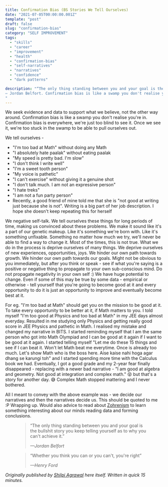 ```yaml
---
title: Confirmation Bias (BS Stories We Tell Ourselves)
date: "2021-07-05T00:00:00.001Z"
template: "post"
draft: false
slug: "confirmation-bias"
category: "SELF IMPROVEMENT"
tags:
  - "skills"
  - "career"
  - "improvement"
  - "health"
  - "confirmation-bias"
  - "self-narratives"
  - "narratives"
  - "confidence"
  - "dark patterns"

description: "“The only thing standing between you and your goal is the bullshit story you keep telling yourself as to why you can't achieve it.”
― Jordan Belfort. Confirmation bias is like a swamp you don't realise you're in. Confirmation bias is everywhere, we're just too blind to see it. Once we see it, we're too stuck in the swamp to be able to pull ourselves out. 
"
---
```


We seek evidence and data to support what we believe, not the other way around. Confirmation bias is like a swamp you don't realise you're in. Confirmation bias is everywhere, we're just too blind to see it. Once we see it, we're too stuck in the swamp to be able to pull ourselves out. 

We tell ourselves - 
- "I'm too bad at Math" without doing any Math
- "I absolutely hate paalak" without eating paalak
- "My speed is pretty bad. I'm slow"
- "I don't think I write well"
- "I'm a sweet tooth person"
- "My voice is pathetic" 
- "I can't exercise" without giving it a genuine shot
- "I don't talk much. I am not an expressive person"
- "I hate treks"
- "I am not a fun party person"
- Recently, a good friend of mine told me that she is "not good at writing just because she is not". Writing is a big part of her job description. I hope she doesn't keep repeating this for herself

We negative self-talk. We tell ourselves these things for long periods of time, making us convinced about these problems. We make it sound like it's a part of our genetic makeup. Like it's something we're born with. Like it's something unfixable. Something no matter how much we try, we'll never be able to find a way to change it. 
Most of the times, this is not true. What we do in the process is deprive ourselves of many things. We deprive ourselves of new experiences, opportunities, joys. We hinder our own path towards growth. We hinder our own path towards our goals. Might not be obvious to you immediately, but after you think or speak - see if what you're saying is a positive or negative thing to propagate to your own sub-conscious mind. Do not propagate negativity in your own self :) We have huge potential to change. Even if some of this may be true by some data - empirical or otherwise - tell yourself that you're going to become good at it and every opportunity to do it is just an opportunity to improve and eventually become best at it. 

For eg.  "I'm too bad at Math" should get you on the mission to be good at it. To take every opportunity to be better at it, if Math matters to you. I told myself "I'm too good at Physics and too bad at Math" in my JEE days almost everyday. Resulted in me studying only Physics and getting really good score in JEE Physics and pathetic in Math. I realised my mistake and changed my narrative in BITS. I started reminding myself that I am the same person who got into Math Olympiad and I can be good at it again if I want to be good at it again. I started telling myself "Let me do these 15 things and see if I can beat it. Won't let Math beat me everytime. Once is already too much. Let's show Math who is the boss here. Aise kaise nahi hoga agar dhang se karungi toh" and I started spending more time with the Calculus book we had. Eventually, I got a good grade and my 2-year fear finally disappeared - replacing with a newer bad narrative - "I am good at algebra and geometry. Not good at integration and complex math." 😝 but that's a story for another day. 😅 Complex Math stopped mattering and I never bothered. 

All I meant to convey with the above example was - we decide our narratives and then the narratives decide us. This should be quoted to me :P 
Wrapping up. Would also advice to read about [Zohrenism](https://en.wikipedia.org/wiki/Dihydrogen_monoxide_parody) to learn something interesting about our minds reading data and forming conclusions. 

<figure>
  <blockquote>
    <p>“The only thing standing between you and your goal is the bullshit story you keep telling yourself as to why you can't achieve it.”</p>
    <footer>
      <cite>—Jordan Belfort</cite>
    </footer>
  </blockquote>
</figure>

<figure>
  <blockquote>
    <p>“Whether you think you can or you can't, you're right”</p>
    <footer>
      <cite>—Henry Ford</cite>
    </footer>
  </blockquote>
</figure>



 *Originally published by [Shilpi Agrawal](https://twitter.com/shilpiagrawal55) here itself. Written in quick 15 minutes.*













